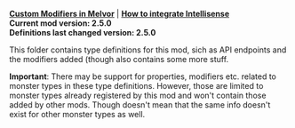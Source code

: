 **[Custom Modifiers in Melvor](https://github.com/KumaV1/Custom-Modifiers-in-Melvor)** | **[How to integrate Intellisense](https://github.com/KumaV1/Custom-Modifiers-in-Melvor/blob/develop/ModCreatorReadme.md#intellisense)**\
**Current mod version: 2.5.0**\
**Definitions last changed version: 2.5.0**

This folder contains type definitions for this mod, sich as API endpoints and the modifiers added (though also contains some more stuff.

**Important**: There may be support for properties, modifiers etc. related to monster types in these type definitions.
However, those are limited to monster types already registered by this mod and won't contain those added by other mods.
Though doesn't mean that the same info doesn't exist for other monster types as well.
